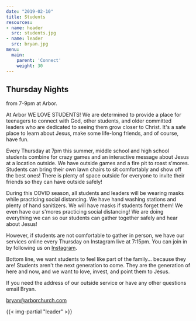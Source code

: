 ```yaml
---
date: "2019-02-10"
title: Students
resources:
- name: header
  src: students.jpg
- name: leader
  src: bryan.jpg
menu:
  main:
    parent: 'Connect'
    weight: 30
---
```


<h2 class="tight-header">Thursday Nights</h2> from 7-9pm at Arbor.

At Arbor WE LOVE STUDENTS! We are determined to provide a place for teenagers to connect with God, other students, and older committed leaders who are dedicated to seeing them grow closer to Christ. It's a safe place to learn about Jesus, make some life-long friends, and of course, have fun.

Every Thursday at 7pm this summer, middle school and high school students combine for crazy games and an interactive message about Jesus at a location outside. We have outside games and a fire pit to roast s'mores. Students can bring their own lawn chairs to sit comfortably and show off the best ones! There is plenty of space outside for everyone to invite their friends so they can have outside safely!

During this COVID season, all students and leaders will be wearing masks while practicing social distancing. We have hand washing stations and plenty of hand sanitizers. We will have masks if students forget them! We even have our s'mores practicing social distancing! We are doing everything we can so our students can gather together safely and hear about Jesus!

However, if students are not comfortable to gather in person, we have our services online every Thursday on Instagram live at 7:15pm. You can join in by following us on [Instagram](https://www.instagram.com/arborstudents/).

Bottom line, we want students to feel like part of the family... because they are! Students aren't the next generation to come. They are the generation of here and now, and we want to love, invest, and point them to Jesus.

If you need the address of our outside service or have any other questions email Bryan.

<bryan@arborchurch.com>

{{< img-partial "leader" >}}

